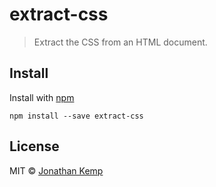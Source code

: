 # extract-css

> Extract the CSS from an HTML document.

## Install

Install with [npm](https://npmjs.org/package/extract-css)

```
npm install --save extract-css
```

## License

MIT © [Jonathan Kemp](http://jonkemp.com)
